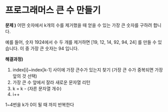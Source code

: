 # 프로그래머스 큰 수 만들기

**문제 )**
어떤 숫자에서 k개의 수를 제거했을 때 얻을 수 있는 가장 큰 숫자를 구하려 합니다.

예를 들어, 숫자 1924에서 수 두 개를 제거하면 [19, 12, 14, 92, 94, 24] 를 만들 수 있습니다. 이 중 가장 큰 숫자는 94 입니다.

**해결과정)**

1. index[i]~index[k-1] 사이에 가장 큰수가 있는지 찾기 (가장 큰 수가 중복되면 가장 앞의 것 선택)
2. 가장 큰 수 앞에서 잘라 새로운 문자열 리턴
3. k = k - (자른 문자열 개수)
4. i++

1~4번을 k가 0이 될 때 까지 반복한다

```

```
